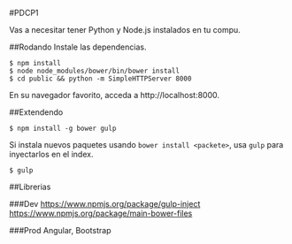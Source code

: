 #PDCP1

Vas a necesitar tener Python y Node.js instalados en tu compu.

##Rodando
Instale las dependencias.

    $ npm install
    $ node node_modules/bower/bin/bower install
    $ cd public && python -m SimpleHTTPServer 8000

En su navegador favorito, acceda a http://localhost:8000.

##Extendendo

    $ npm install -g bower gulp

Si instala nuevos paquetes usando `bower install <packete>`, usa `gulp` para inyectarlos en el index.

    $ gulp

##Librerias

###Dev
https://www.npmjs.org/package/gulp-inject
https://www.npmjs.org/package/main-bower-files

###Prod
Angular, Bootstrap
